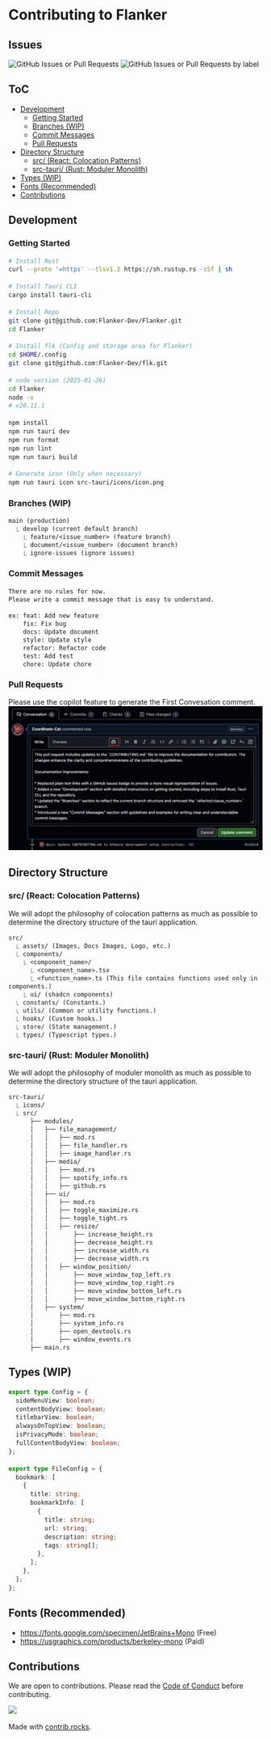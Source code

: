 # Contributing to Flanker

## Issues

![GitHub Issues or Pull Requests](https://img.shields.io/github/issues/Flanker-Dev/Flanker?label=Issues)
![GitHub Issues or Pull Requests by label](https://img.shields.io/github/issues/Flanker-Dev/Flanker/help%20wanted?label=Help%20Wanted)

## ToC

- [Development](#development)
  - [Getting Started](#getting-started)
  - [Branches (WIP)](#branches-wip)
  - [Commit Messages](#commit-messages)
  - [Pull Requests](#pull-requests)
- [Directory Structure](#directory-structure)
  - [src/ (React: Colocation Patterns)](#src-react-colocation-patterns)
  - [src-tauri/ (Rust: Moduler Monolith)](#src-tauri-rust-moduler-monolith)
- [Types (WIP)](#types-wip)
- [Fonts (Recommended)](#fonts-recommended)
- [Contributions](#contributions)

## Development

### Getting Started

```sh
# Install Rust
curl --proto '=https' --tlsv1.2 https://sh.rustup.rs -sSf | sh

# Install Tauri CLI
cargo install tauri-cli

# Install Repo
git clone git@github.com:Flanker-Dev/Flanker.git
cd Flanker

# Install flk (Config and storage area for Flanker)
cd $HOME/.config
git clone git@github.com:Flanker-Dev/flk.git

# node version (2025-01-26)
cd Flanker
node -v
# v20.11.1

npm install
npm run tauri dev
npm run format
npm run lint
npm run tauri build

# Generate icon (Only when necessary)
npm run tauri icon src-tauri/icons/icon.png
```

### Branches (WIP)

```plaintext
main (production)
  ⎿ develop (current default branch)
    ⎿ feature/<issue_number> (feature branch)
    ⎿ document/<issue_number> (document branch)
    ⎿ ignore-issues (ignore issues)
```

### Commit Messages

```plaintext
There are no rules for now.
Please write a commit message that is easy to understand.

ex: feat: Add new feature
    fix: Fix bug
    docs: Update document
    style: Update style
    refactor: Refactor code
    test: Add test
    chore: Update chore
```

### Pull Requests

Please use the copilot feature to generate the First Convesation comment.
![Pull Request Template](src/assets/pr_copilot.png)

## Directory Structure

### src/ (React: Colocation Patterns)

We will adopt the philosophy of colocation patterns as much as possible to determine the directory structure of the tauri application.

```plaintext
src/
  ⎿ assets/ (Images, Docs Images, Logo, etc.)
  ⎿ components/
    ⎿ <component_name>/
      ⎿ <component_name>.tsx
      ⎿ <function_name>.ts (This file contains functions used only in components.)
    ⎿ ui/ (shadcn components)
  ⎿ constants/ (Constants.)
  ⎿ utils/ (Common or utility functions.)
  ⎿ hooks/ (Custom hooks.)
  ⎿ store/ (State management.)
  ⎿ types/ (Typescript types.)
```

### src-tauri/ (Rust: Moduler Monolith)

We will adopt the philosophy of moduler monolith as much as possible to determine the directory structure of the tauri application.

```plaintext
src-tauri/
  ⎿ icons/
  ⎿ src/
      ├── modules/
      │   ├── file_management/
      │   │   ├── mod.rs
      │   │   ├── file_handler.rs
      │   │   ├── image_handler.rs
      │   ├── media/
      │   │   ├── mod.rs
      │   │   ├── spotify_info.rs
      │   │   ├── github.rs
      │   ├── ui/
      │   │   ├── mod.rs
      │   │   ├── toggle_maximize.rs
      │   │   ├── toggle_tight.rs
      │   │   ├── resize/
      │   │       ├── increase_height.rs
      │   │       ├── decrease_height.rs
      │   │       ├── increase_width.rs
      │   │       ├── decrease_width.rs
      │   │   ├── window_position/
      │   │       ├── move_window_top_left.rs
      │   │       ├── move_window_top_right.rs
      │   │       ├── move_window_bottom_left.rs
      │   │       ├── move_window_bottom_right.rs
      │   ├── system/
      │       ├── mod.rs
      │       ├── system_info.rs
      │       ├── open_devtools.rs
      │       ├── window_events.rs
      ├── main.rs
```

## Types (WIP)

```typescript
export type Config = {
  sideMenuView: boolean;
  contentBodyView: boolean;
  titlebarView: boolean;
  alwaysOnTopView: boolean;
  isPrivacyMode: boolean;
  fullContentBodyView: boolean;
};

export type FileConfig = {
  bookmark: [
    {
      title: string;
      bookmarkInfo: [
        {
          title: string;
          url: string;
          description: string;
          tags: string[];
        },
      ];
    },
  ];
};
```

## Fonts (Recommended)

- https://fonts.google.com/specimen/JetBrains+Mono (Free)
- https://usgraphics.com/products/berkeley-mono (Paid)

## Contributions

We are open to contributions. Please read the [Code of Conduct](CODE_OF_CONDUCT.md) before contributing.

<a href="https://github.com/Coordinate-Cat/Flanker/graphs/contributors">
  <img src="https://contrib.rocks/image?repo=Coordinate-Cat/Flanker" />
</a>

Made with [contrib.rocks](https://contrib.rocks).
